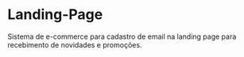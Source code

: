 # Landing-Page

Sistema de e-commerce para cadastro de email na landing page para recebimento de novidades e promoções.
